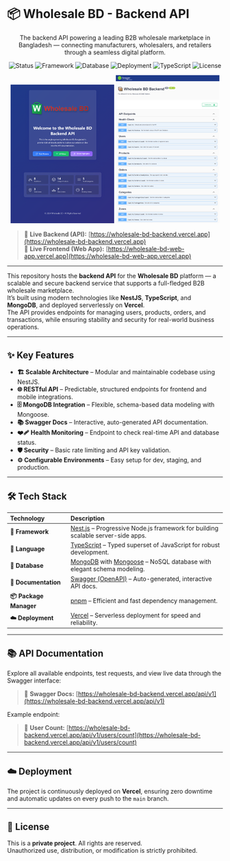 # 📦 Wholesale BD - Backend API

<p align="center">
  The backend API powering a leading B2B wholesale marketplace in Bangladesh — connecting manufacturers, wholesalers, and retailers through a seamless digital platform.
</p>

<p align="center">
  <img alt="Status" src="https://img.shields.io/badge/status-live-success">
  <img alt="Framework" src="https://img.shields.io/badge/framework-NestJS-red?logo=nestjs">
  <img alt="Database" src="https://img.shields.io/badge/database-MongoDB-green?logo=mongodb">
  <img alt="Deployment" src="https://img.shields.io/badge/deployment-Vercel-black?logo=vercel">
  <img alt="TypeScript" src="https://img.shields.io/badge/language-TypeScript-blue?logo=typescript">
  <img alt="License" src="https://img.shields.io/badge/license-private-red">
</p>

<p align="center">
  <img src="https://raw.githubusercontent.com/sheikhmahmudulhasanshium/wholesale-bd-backend/b5a375edda0f33dba2d743c9df40350a6af75c9b/public/preview-1.png" width="48%" /> 
  <img src="https://raw.githubusercontent.com/sheikhmahmudulhasanshium/wholesale-bd-backend/b5a375edda0f33dba2d743c9df40350a6af75c9b/public/preview-2.png" width="48%" />
</p>

> 🔗 **Live Backend (API):** [https://wholesale-bd-backend.vercel.app](https://wholesale-bd-backend.vercel.app)  
> 🔗 **Live Frontend (Web App):** [https://wholesale-bd-web-app.vercel.app](https://wholesale-bd-web-app.vercel.app)

---

This repository hosts the **backend API** for the **Wholesale BD** platform — a scalable and secure backend service that supports a full-fledged B2B wholesale marketplace.  
It’s built using modern technologies like **NestJS**, **TypeScript**, and **MongoDB**, and deployed serverlessly on **Vercel**.  
The API provides endpoints for managing users, products, orders, and transactions, while ensuring stability and security for real-world business operations.

---

## ✨ Key Features

- **🏗️ Scalable Architecture** – Modular and maintainable codebase using NestJS.  
- **🌐 RESTful API** – Predictable, structured endpoints for frontend and mobile integrations.  
- **🗄️ MongoDB Integration** – Flexible, schema-based data modeling with Mongoose.  
- **📚 Swagger Docs** – Interactive, auto-generated API documentation.  
- **❤️‍🩹 Health Monitoring** – Endpoint to check real-time API and database status.  
- **🛡️ Security** – Basic rate limiting and API key validation.  
- **⚙️ Configurable Environments** – Easy setup for dev, staging, and production.  

---

## 🛠️ Tech Stack

| Technology | Description |
| :--- | :--- |
| **🚀 Framework** | [Nest.js](https://nestjs.com/) – Progressive Node.js framework for building scalable server-side apps. |
| **🔵 Language** | [TypeScript](https://www.typescriptlang.org/) – Typed superset of JavaScript for robust development. |
| **🍃 Database** | [MongoDB](https://www.mongodb.com/) with [Mongoose](https://mongoosejs.com/) – NoSQL database with elegant schema modeling. |
| **📖 Documentation** | [Swagger (OpenAPI)](https://swagger.io/) – Auto-generated, interactive API docs. |
| **📦 Package Manager** | [pnpm](https://pnpm.io/) – Efficient and fast dependency management. |
| **☁️ Deployment** | [Vercel](https://vercel.com/) – Serverless deployment for speed and reliability. |

---

## 📚 API Documentation

Explore all available endpoints, test requests, and view live data through the Swagger interface:

> 🔗 **Swagger Docs:** [https://wholesale-bd-backend.vercel.app/api/v1](https://wholesale-bd-backend.vercel.app/api/v1)

Example endpoint:  
> 🧮 **User Count:** [https://wholesale-bd-backend.vercel.app/api/v1/users/count](https://wholesale-bd-backend.vercel.app/api/v1/users/count)

---

## ☁️ Deployment

The project is continuously deployed on **Vercel**, ensuring zero downtime and automatic updates on every push to the `main` branch.

---

## 📄 License

This is a **private project**. All rights are reserved.  
Unauthorized use, distribution, or modification is strictly prohibited.
